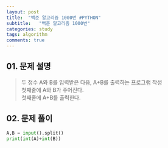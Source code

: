 ```yaml
---
layout: post
title:  "백준 알고리즘 1000번 #PYTHON"
subtitle:   "백준 알고리즘 1000번"
categories: study
tags: algorithm
comments: true
---
```



## 01. 문제 설명
> 두 정수 A와 B를 입력받은 다음, A+B를 출력하는 프로그램 작성  
> 첫째줄에 A와 B가 주어진다.  
> 첫째줄에 A+B를 출력한다.

## 02. 문제 풀이
```python
A,B = input().split()
print(int(A)+int(B))
```